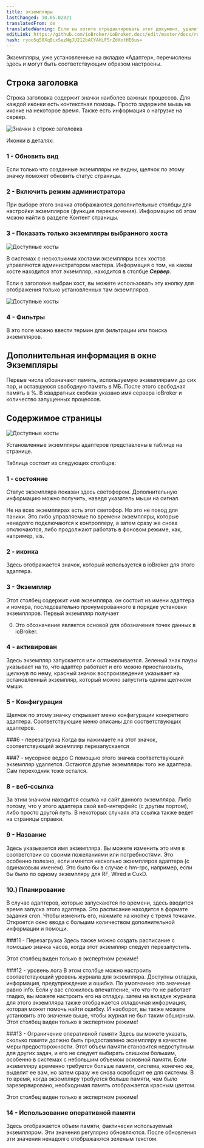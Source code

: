 ```yaml
---
title: экземпляры
lastChanged: 10.05.02021
translatedFrom: de
translatedWarning: Если вы хотите отредактировать этот документ, удалите поле «translationFrom», в противном случае этот документ будет снова автоматически переведен
editLink: https://github.com/ioBroker/ioBroker.docs/edit/master/docs/ru/admin/instances.md
hash: ryoo5q50Xq8cxSezNgJU212bACYAHiFSrZdXotHE6us=
---
```

Экземпляры, уже установленные на вкладке «Адаптер», перечислены здесь и могут быть соответствующим образом настроены.

## Строка заголовка
Строка заголовка содержит значки наиболее важных процессов. Для каждой иконки есть контекстная помощь. Просто задержите мышь на иконке на некоторое время. Также есть информация о нагрузке на сервер.

![Значки в строке заголовка](../../de/admin/media/ADMIN_Instanzen_numbers.png)

Иконки в деталях:

### 1 - Обновить вид
Если только что созданные экземпляры не видны, щелчок по этому значку поможет обновить статус страницы.

### 2 - Включить режим администратора
При выборе этого значка отображаются дополнительные столбцы для настройки экземпляров (функция переключения). Информацию об этом можно найти в разделе Контент страницы.

### 3 - Показать только экземпляры выбранного хоста
![Доступные хосты](../../de/admin/media/ADMIN_Instanzen_hosts.png)

В системах с несколькими хостами экземпляры всех хостов управляются администратором мастера. Информация о том, на каком хосте находится этот экземпляр, находится в столбце ***Сервер***.

Если в заголовке выбран хост, вы можете использовать эту кнопку для отображения только установленных там экземпляров.

![Доступные хосты](../../de/admin/media/ADMIN_Instanzen_hosts.png)

### 4 - Фильтры
В это поле можно ввести термин для фильтрации или поиска экземпляров.

## Дополнительная информация в окне Экземпляры
Первые числа обозначают память, используемую экземплярами до сих пор, и оставшуюся свободную память в МБ. После этого свободная память в %. В квадратных скобках указано имя сервера ioBroker и количество запущенных процессов.

## Содержимое страницы
![Доступные хосты](../../de/admin/media/ADMIN_Instanzen_numbers02.png)

Установленные экземпляры адаптеров представлены в таблице на странице.

Таблица состоит из следующих столбцов:

### 1 - состояние
Статус экземпляра показан здесь светофором. Дополнительную информацию можно получить, наведя указатель мыши на сигнал.

Не на всех экземплярах есть этот светофор. Но это не повод для паники. Это либо управляемые по времени экземпляры, которые ненадолго подключаются к контроллеру, а затем сразу же снова отключаются, либо продолжают работать в фоновом режиме, как, например, vis.

### 2 - иконка
Здесь отображается значок, который используется в ioBroker для этого адаптера.

### 3 - Экземпляр
Этот столбец содержит имя экземпляра. он состоит из имени адаптера и номера, последовательно пронумерованного в порядке установки экземпляров. Первый экземпляр получает

0. Это обозначение является основой для обозначения точек данных в ioBroker.

### 4 - активирован
Здесь экземпляр запускается или останавливается. Зеленый знак паузы указывает на то, что адаптер работает и его можно приостановить, щелкнув по нему, красный значок воспроизведения указывает на остановленный экземпляр, который можно запустить одним щелчком мыши.

### 5 - Конфигурация
Щелчок по этому значку открывает меню конфигурации конкретного адаптера. Соответствующие меню описаны для соответствующих адаптеров.

###6 - перезагрузка
Когда вы нажимаете на этот значок, соответствующий экземпляр перезапускается

###7 - мусорное ведро
С помощью этого значка соответствующий экземпляр удаляется. Остаются другие экземпляры того же адаптера. Сам переходник тоже остался.

### 8 - веб-ссылка
За этим значком находится ссылка на сайт данного экземпляра. Либо потому, что у этого адаптера свой веб-интерфейс (с другим портом), либо просто другой путь. В некоторых случаях эта ссылка также ведет на страницы справки.

### 9 - Название
Здесь указывается имя экземпляра. Вы можете изменить это имя в соответствии со своими пожеланиями или потребностями. Это особенно полезно, если имеется несколько экземпляров адаптера (с одинаковым именем). Это было бы в случае с hm-rpc, например, если бы было по одному экземпляру для RF, Wired и CuxD.

### 10.) Планирование
В случае адаптеров, которые запускаются по времени, здесь вводится время запуска этого адаптера. Это расписание находится в формате задания cron. Чтобы изменить его, нажмите на кнопку с тремя точками. Откроется окно ввода с большим количеством дополнительной информации и помощи.

###11 - Перезагрузка
Здесь также можно создать расписание с помощью значка часов, когда этот экземпляр следует перезапустить.

Этот столбец виден только в экспертном режиме!

###12 - уровень лога
В этом столбце можно настроить соответствующий уровень журнала для экземпляра. Доступны отладка, информация, предупреждение и ошибка. По умолчанию это значение равно info. Если у вас сложилось впечатление, что что-то не работает гладко, вы можете настроить его на отладку. затем на вкладке журнала для этого экземпляра также отображается отладочная информация, которая может помочь найти ошибку. И наоборот, вы также можете установить это значение выше, чтобы журнал не был таким обширным.
Этот столбец виден только в экспертном режиме!

###13 - Ограничение оперативной памяти
Здесь вы можете указать, сколько памяти должно быть предоставлено экземпляру в качестве меры предосторожности. Этот объем памяти становится недоступным для других задач, и его не следует выбирать слишком большим, особенно в системах с небольшим объемом основной памяти. Если экземпляру временно требуется больше памяти, система, конечно же, выделит ее вам, но затем сразу же снова освободит ее для системы. В то время, когда экземпляру требуется больше памяти, чем было зарезервировано, необходимая память отображается красным цветом.

Этот столбец виден только в экспертном режиме!

### 14 - Использование оперативной памяти
Здесь отображается объем памяти, фактически используемый экземпляром. Эти значения регулярно обновляются. После обновления эти значения ненадолго отображаются зеленым текстом.